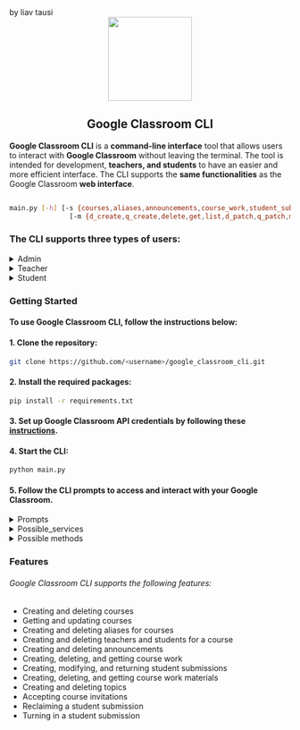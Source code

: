 <div align="left">by liav tausi</div>
<div align="center">
    <img src="https://www.linkpicture.com/q/class-room-cli.png" width="150">
    <h2 align="center">Google Classroom CLI </h2>
</div>

**Google Classroom CLI** is a **command-line interface** tool that allows users to interact with **Google Classroom** without leaving the terminal. The tool is intended for development, **teachers, and students** to have an easier and more efficient interface. The CLI supports the **same functionalities** as the Google Classroom **web interface**.

```bash

main.py [-h] [-s {courses,aliases,announcements,course_work,student_submissions,course_work_materials,students,teachers,topics,invitations,user_profiles}]
               [-m {d_create,q_create,delete,get,list,d_patch,q_patch,modify,return,accept}] [--ref_cache REF_CACHE] [--c_id C_ID] [--d_json] [--ann_text ANN_TEXT] [--ann_id ANN_ID] [--materials MATERIALS] [--state STATE] [--states STATES] [--s_time S_TIME] [--u_time U_TIME] [--assi_mode ASSI_MODE] [--s_options S_OPTIONS] [--p_size P_SIZE] [--o_by O_BY] [--p_token P_TOKEN] [--a_s_ids A_S_IDS] [--r_s_ids R_S_IDS] [--title TITLE] [--desc DESC] [--w_type W_TYPE] [--c_w_id C_W_ID] [--sub_id SUB_ID] [--due_date DUE_DATE] [--due_time DUE_TIME] [--u_id U_ID] [--sub_states SUB_STATES] [--late LATE] [--assi_grade ASSI_GRADE] [--s_answer S_ANSWER] [--alt_link ALT_LINK] [--assi_sub ASSI_SUB] [--c_w_m_id C_W_M_ID] [--c_w_m_states C_W_M_STATES] [--m_link M_LINK] [--m_drive_id M_DRIVE_ID] [--i_s_options I_S_OPTIONS] [--enr_code ENR_CODE] [--t_name T_NAME] [--top_id TOP_ID] [--inv_id INV_ID] [--name NAME] [--section SECTION] [--room ROOM] [--o_id O_ID] [--desc_h DESC_H] [--s_id S_ID] [--t_id T_ID] [--alias ALIAS] [--t_email T_EMAIL] [--inv_role INV_ROLE]

```

### The CLI supports three types of users:


<details>
  <summary>Admin</summary>
  
  ```python
    "service" (-s) "methods" (-m) (--params)
        
    courses
        d_create (d_json)
        q_create (name, section, descn, room, o_id, state)
        delete (c_id)
        d_patch (d_json)
        q_patch (name, section, desc, desc_h, materials)
        update (d_json)
        get (c_id)
        list (s_id, t_id, states, p_size, p_token)

     aliases
        q_create (c_id, alias)
        delete (c_id, alias)
        list (c_id, p_size, p_token)

     teachers
        q_create (c_id, t_email)
        delete (c_id, t_email)
        get (c_id, t_email)
        list (c_id, p_size, p_token)

     invitations
        accept (inv_id)
        q_create (c_id, u_id, inv_role)
        delete (inv_id)
        get (inv_id)
        list (c_id, u_id, p_size, p_token)

     user_profiles
        get (u_id)
```
 </details>
 
<details>

  <summary>Teacher</summary>
  
```python
    "service" (-s) "methods" (-m) (--params)

    announcement: 
          d_create (d_json)
          q_create (c_id, ann_text, materials, state, s_time, u_time, assi_mode, s_options)
          delete (c_id, ann_id)
          get (c_id, ann_id)
          list (states, p_size, o_by, p_token)
          modify (c_id, ann_id, assi_mode, a_st_ids, r_s_ids)
          d_patch (d_json)
          q_patch (c_id, ann_id, state, text, s_time)
        
    course_work:
          d_create (d_json)
          q_create (c_id, title, desc, materials, w_type, state)
          delete (c_id, c_w_id)
          get (c_id, c_w_id)
          list (c_id, states, o_by, p_size, p_token)
          modify (c_id, c_w_id, assi_mode, a_st_ids, r_s_ids)
          d_patch (d_json)
          q_patch (c_id, c_w_id, title, desc, d_date, d_time, s_time, states, materials)

    student_submissions
          get (c_id, c_w_id, sub_id)
          list (c_id, c_w_id, u_id, p_size, sub_states, late, p_token)
          modify (c_id, c_w_id, sub_id, materials)
          d_patch (detailed_json)
          q_patch (c_id, c_w_id, sub_id, sub_states, assi_grade, s_answer, alt_link, assi_sub)
          return (c_id, c_w_id, sub_id)
         
    course_work_materials
          d_create (d_json)
          q_create (c_id, title, desc, materials)
          delete (c_id, c_w_m_id)
          get (c_id, c_w_m_id)
          list (c_id, c_w_m_states, p_size, p_token, or_by, m_link, m_d_id)
          d_patch (d_json)
          q_patch (c_id, c_w_m_id, title, desc, material, s_time, states, i_s_options)
        
    students:
          q_create (c_id, enr_code, u_id)
          d_create (d_json)
          delete (c_id, u_id)
          get (c_id, u_id)
          list (c_id, p_size, p_token)
        
     topics:
          q_create (c_id, t_name)
          delete (c_id, t_id)
          get (c_id, t_id)
          list (c_id, p_size, p_token)
          q_patch (c_id, t_id, t_name)
        
     invitations:
          accept (inv_id)
```
</details>

<details>
  <summary>Student</summary>
  
 ```python
  "service" (-s) "methods" (-m) (--params)
        
    student_submissions:
        turn_in (c_id, c_w_id, sub_id)
        reclaim (c_id, c_w_id, sub_id)
        
    invitation:
        accept (inv_id)     
 ```
</details>

### Getting Started

#### To use Google Classroom CLI, follow the instructions below:

#### 1. Clone the repository:
```bash
git clone https://github.com/<username>/google_classroom_cli.git
```

#### 2. Install the required packages:
```bash
pip install -r requirements.txt
```
#### 3. Set up Google Classroom API credentials by following these [instructions](https://developers.google.com/classroom/guides/authenticate).

#### 4. Start the CLI:
```bash
python main.py
```
#### 5. Follow the CLI prompts to access and interact with your Google Classroom.
<details>
  <summary>Prompts </summary>

```bash
usage: main.py [-h] [-s {courses,aliases,announcements,course_work,student_submissions,course_work_materials,students,teachers,topics,invitations,user_profiles}]
               [-m {d_create,q_create,delete,get,list,d_patch,q_patch,modify,return,accept}] [--ref_cache REF_CACHE] [--c_id C_ID] [--d_json] [--ann_text ANN_TEXT] [--ann_id ANN_ID] [--materials MATERIALS] [--state STATE] [--states STATES] [--s_time S_TIME] [--u_time U_TIME] [--assi_mode ASSI_MODE] [--s_options S_OPTIONS] [--p_size P_SIZE] [--o_by O_BY] [--p_token P_TOKEN] [--a_s_ids A_S_IDS] [--r_s_ids R_S_IDS] [--title TITLE] [--desc DESC] [--w_type W_TYPE] [--c_w_id C_W_ID] [--sub_id SUB_ID] [--due_date DUE_DATE] [--due_time DUE_TIME] [--u_id U_ID] [--sub_states SUB_STATES] [--late LATE] [--assi_grade ASSI_GRADE] [--s_answer S_ANSWER] [--alt_link ALT_LINK] [--assi_sub ASSI_SUB] [--c_w_m_id C_W_M_ID] [--c_w_m_states C_W_M_STATES] [--m_link M_LINK] [--m_drive_id M_DRIVE_ID] [--i_s_options I_S_OPTIONS] [--enr_code ENR_CODE] [--t_name T_NAME] [--top_id TOP_ID] [--inv_id INV_ID] [--name NAME] [--section SECTION] [--room ROOM] [--o_id O_ID] [--desc_h DESC_H] [--s_id S_ID] [--t_id T_ID] [--alias ALIAS] [--t_email T_EMAIL] [--inv_role INV_ROLE]
               a r

Google Classroom CLI is a command-line interface tool
that allows users to interact with Google Classroom without leaving the terminal.
This project is currently under construction and is still a work in progress.
Created by: Liav Tausi

positional arguments:
  a                     personal email or workspace account
  r                     role, admin / student / teacher

optional arguments:
  -h, --help            show this help message and exit
  -s {courses,aliases,announcements,course_work,student_submissions,course_work_materials,students,teachers,topics,invitations,user_profiles}
                        the service to use choose from: [courses, aliases, announcements, course_work, student_submissions, course_work_materials, students, teachers, topics, invitations, user_profiles]
  -m {d_create,q_create,delete,get,list,d_patch,q_patch,modify,return,accept}
                        the method to use choose from: [d_create', q_create, delete, get, list, d_patch, q_patch, modify, return, accept]
  --ref_cache REF_CACHE  refresh cache month in months, default 12 months
  --c_id C_ID           the ID of the course
  --d_json              is detailed JSON full
  --ann_text ANN_TEXT   the text of the announcement
  --ann_id ANN_ID       the ID of the announcement
  --materials MATERIALS the materials to post
  --state STATE         the state of the service
  --states STATES       the states of the service
  --s_time S_TIME       the scheduled time
  --u_time U_TIME       the update time
  --assi_mode ASSI_MODE the assignee mode
  --s_options S_OPTIONS
                        the options for students
  --p_size P_SIZE       the page size
  --p_size P_SIZE the page size
--o_by O_BY           the order by
  --p_token P_TOKEN     the page token
  --a_s_ids A_S_IDS     the student IDs to add
  --r_s_ids R_S_IDS     the student IDs to remove
  --title TITLE         the title of the service
  --desc DESC           the description of the service
  --w_type W_TYPE       the type of the course work
  --c_w_id C_W_ID       the ID of the course work
  --sub_id SUB_ID       the ID of the student submission
  --due_date DUE_DATE   the due date of the service
  --due_time DUE_TIME   the due time of the service
  --u_id U_ID           the user ID
  --sub_states SUB_STATES
                        the sub states of the service
  --late LATE           whether the submission is late
  --assi_grade ASSI_GRADE
                        the assigned grade
  --s_answer S_ANSWER   the short answer
  --alt_link ALT_LINK   the alternate link
  --assi_sub ASSI_SUB   the submission for the assignment
  --c_w_m_id C_W_M_ID   the ID of the course work material
  --c_w_m_states C_W_M_STATES
                        status of this course work material
  --m_link M_LINK       the link to the material
  --m_drive_id M_DRIVE_ID
                        the Google Drive ID of the material
  --i_s_options I_S_OPTIONS
                        the options for individual students
  --enr_code ENR_CODE   the enrollment code for the course
  --t_name T_NAME       the name of the topic
  --top_id TOP_ID       the ID of the topic
  --inv_id INV_ID       the ID of the invitation
  --name NAME           name of the course
  --section SECTION     section of the course
  --room ROOM           room of the course
  --o_id O_ID           Id of the owner of course
  --desc_h DESC_H       description_heading of the course
  --s_id S_ID           ID of a student
  --t_id T_ID           ID of a teacher
  --alias ALIAS         The alias
  --t_email T_EMAIL     teacher email
  --inv_role INV_ROLE   role for invitation
```
</details>

<details>

  <summary >Possible_services </summary>
  
 ```python
 
    possible_services = [
        'courses',
        'aliases',
        'announcements',
        'course_work',
        'student_submissions',
        'course_work_materials',
        'students',
        'teachers',
        'topics',
        'invitations',
        'user_profiles'
     ]
   ```
</details>

<details>

  <summary >Possible methods</summary>
  
 ```python
 
    possible_methods = [
        'd_create',
        'q_create',
        'delete',
        'get',
        'list',
        'd_patch',
        'q_patch',
        'modify',
        'return',
        'accept',
        'tern_in',
        'reclaim'
    ]

```
</details>

### Features

###### Google Classroom CLI supports the following features:

- Creating and deleting courses
- Getting and updating courses
- Creating and deleting aliases for courses
- Creating and deleting teachers and students for a course
- Creating and deleting announcements
- Creating, deleting, and getting course work
- Creating, modifying, and returning student submissions
- Creating, deleting, and getting course work materials
- Creating and deleting topics
- Accepting course invitations
- Reclaiming a student submission
- Turning in a student submission









